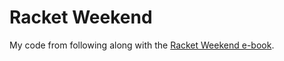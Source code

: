 # Racket Weekend
My code from following along with the [Racket Weekend e-book](https://racketweekend.com/).
